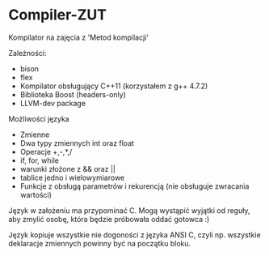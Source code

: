 Compiler-ZUT
============

Kompilator na zajęcia z 'Metod kompilacji'

Zależności:
* bison
* flex
* Kompilator obsługujący C++11 (korzystałem z g++ 4.7.2)
* Biblioteka Boost (headers-only)
* LLVM-dev package

Możliwości języka
* Zmienne
* Dwa typy zmiennych int oraz float
* Operacje +,-,*,/
* if, for, while
* warunki złożone z && oraz ||
* tablice jedno i wielowymiarowe
* Funkcje z obsługą parametrów i rekurencją (nie obsługuje zwracania wartości)

Język w założeniu ma przypominać C. Mogą wystąpić wyjątki od reguły, aby zmylić osobę, która będzie próbowała oddać gotowca :)

Język kopiuje wszystkie nie dogoności z języka ANSI C, czyli np. wszystkie deklaracje zmiennych powinny być na początku bloku.
